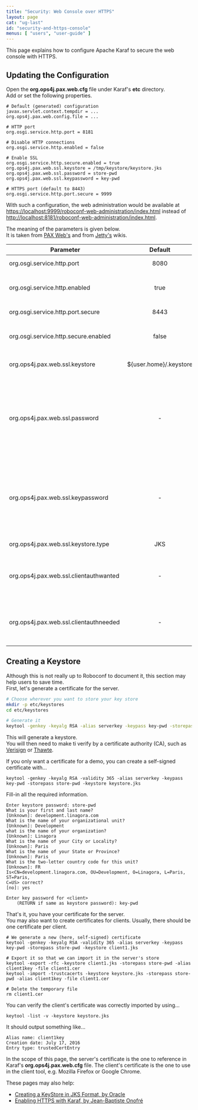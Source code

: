 ```yaml
---
title: "Security: Web Console over HTTPS"
layout: page
cat: "ug-last"
id: "security-and-https-console"
menus: [ "users", "user-guide" ]
---
```


This page explains how to configure Apache Karaf to secure the web console with HTTPS.


## Updating the Configuration

Open the **org.ops4j.pax.web.cfg** file under Karaf's **etc** directory.  
Add or set the following properties.

```properties
# Default (generated) configuration
javax.servlet.context.tempdir = ...
org.ops4j.pax.web.config.file = ...

# HTTP port
org.osgi.service.http.port = 8181

# Disable HTTP connections
org.osgi.service.http.enabled = false

# Enable SSL
org.osgi.service.http.secure.enabled = true
org.ops4j.pax.web.ssl.keystore = /tmp/keystore/keystore.jks
org.ops4j.pax.web.ssl.password = store-pwd
org.ops4j.pax.web.ssl.keypassword = key-pwd

# HTTPS port (default to 8443)
org.osgi.service.http.port.secure = 9999
```

With such a configuration, the web administration would be available at 
[https://localhost:9999/roboconf-web-administration/index.html](https://localhost:9999/roboconf-web-administration/index.html)
instead of [http://localhost:8181/roboconf-web-administration/index.html](http://localhost:8181/roboconf-web-administration/index.html).

The meaning of the parameters is given below.  
It is taken from [PAX Web's](https://ops4j1.jira.com/wiki/display/paxweb/SSL+Configuration#SSLConfiguration-ssl)
and from [Jetty's](https://wiki.eclipse.org/Jetty/Howto/Secure_Passwords) wikis.

| Parameter | Default | Description |
| --------- | :-----: | :---------- |
| org.osgi.service.http.port | 8080 | The HTTP port. |
| org.osgi.service.http.enabled | true | Whether HTTP connections are enabled. |
| org.osgi.service.http.port.secure | 8443 | The HTTPS port. |
| org.osgi.service.http.secure.enabled | false | Whether HTTPS connections are enabled. |
| org.ops4j.pax.web.ssl.keystore | ${user.home}/.keystore | The path to the key store to be used. |
| org.ops4j.pax.web.ssl.password | - | The password used for key store integrity check. The value can be in plain text or obfuscated ( starting with OBF: ) as described on [Jetty's wiki](https://wiki.eclipse.org/Jetty/Howto/Secure_Passwords). |
| org.ops4j.pax.web.ssl.keypassword | - | The password used for key store. The value can be in plain text or obfuscated ( starting with OBF: ) as described on [Jetty's wiki](https://wiki.eclipse.org/Jetty/Howto/Secure_Passwords). |
| org.ops4j.pax.web.ssl.keystore.type | JKS | The key store type. |
| org.ops4j.pax.web.ssl.clientauthwanted | - | Set to **true** if certificate-based client authentication at the server is **wanted**. |
| org.ops4j.pax.web.ssl.clientauthneeded | - | Set to **true** if certificate-based client authentication at the server is **required**. |


## Creating a Keystore

Although this is not really up to Roboconf to document it, this section may help users to save time.  
First, let's generate a certificate for the server.

```bash
# Choose wherever you want to store your key store
mkdir -p etc/keystores
cd etc/keystores

# Generate it
keytool -genkey -keyalg RSA -alias serverkey -keypass key-pwd -storepass store-pwd -keystore keystore.jks
```

This will generate a keystore.  
You will then need to make ti verify by a certificate authority (CA), such as [Verisign](http://www.verisign.com)
or [Thawte](http://www.thawte.com).

If you only want a certificate for a demo, you can create a self-signed certificate with...

```
keytool -genkey -keyalg RSA -validity 365 -alias serverkey -keypass key-pwd -storepass store-pwd -keystore keystore.jks
```

Fill-in all the required information.

```
Enter keystore password: store-pwd
What is your first and last name?
[Unknown]: development.linagora.com
What is the name of your organizational unit?
[Unknown]: Development
what is the name of your organization?
[Unknown]: Linagora
What is the name of your City or Locality?
[Unknown]: Paris
What is the name of your State or Province?
[Unknown]: Paris
What is the two-letter country code for this unit?
[Unknown]: FR
Is<CN=development.linagora.com, OU=Development, O=Linagora, L=Paris, ST=Paris, 
C=US> correct?
[no]: yes

Enter key password for <client>
    (RETURN if same as keystore password): key-pwd
```

That's it, you have your certificate for the server.  
You may also want to create certificates for clients. Usually, there should be one certificate per client.

```properties
# We generate a new (here, self-signed) certificate
keytool -genkey -keyalg RSA -validity 365 -alias serverkey -keypass key-pwd -storepass store-pwd -keystore client1.jks

# Export it so that we can import it in the server's store
keytool -export -rfc -keystore client1.jks -storepass store-pwd -alias client1key -file client1.cer
keytool -import -trustcacerts -keystore keystore.jks -storepass store-pwd -alias client1key -file client1.cer

# Delete the temporary file
rm client1.cer
```

You can verify the client's certificate was correctly imported by using...

```
keytool -list -v -keystore keystore.jks
```

It should output something like...

```
Alias name: client1key
Creation date: July 17, 2016
Entry type: trustedCertEntry
```

In the scope of this page, the server's certificate is the one to reference in Karaf's **org.ops4j.pax.web.cfg** file.
The client's certificate is the one to use in the client tool, e.g. Mozilla Firefox or Google Chrome.

These pages may also help:

* [Creating a KeyStore in JKS Format, by Oracle](https://docs.oracle.com/cd/E19509-01/820-3503/ggfen/index.html)
* [Enabling HTTPS with Karaf, by Jean-Baptiste Onofré](http://blog.nanthrax.net/2012/12/how-to-enable-https-certificate-client-auth-with-karaf/)
